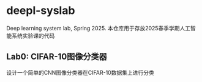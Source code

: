 # deepl-syslab
Deep learning system lab, Spring 2025.
本仓库用于存放2025春季学期人工智能系统实验课的代码

## Lab0: CIFAR-10图像分类器
设计一个简单的CNN图像分类器在CIFAR-10数据集上进行分类
